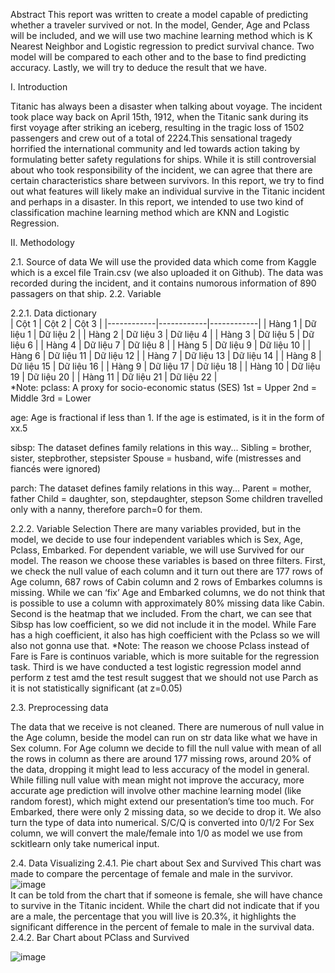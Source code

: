 Abstract 
This report was written to create a model capable of predicting whether a traveler survived or not. In the model, Gender, Age and Pclass will be included, and we will use two machine learning method which is K Nearest Neighbor and Logistic regression to predict survival chance. Two model will be compared to each other and to the base to find predicting accuracy. Lastly, we will try to deduce the result that we have.

I.	Introduction

Titanic has always been a disaster when talking about voyage. The incident took place way back on April 15th, 1912, when the Titanic sank during its first voyage after striking an iceberg, resulting in the tragic loss of 1502 passengers and crew out of a total of 2224.This sensational tragedy horrified the international community and led towards action taking by formulating better safety regulations for ships. While it is still controversial about who took responsibility of the incident, we can agree that there are certain characteristics share between survivors. In this report, we try to find out what features will likely make an individual survive in the Titanic incident and perhaps in a disaster.
In this report, we intended to use two kind of classification machine learning method which are KNN and Logistic Regression.

II. Methodology

2.1. Source of data
We will use the provided data which come from Kaggle which is a excel file Train.csv (we also uploaded it on Github). The data was recorded during the incident, and it contains numorous information of 890 passagers on that ship. 
2.2. Variable

2.2.1. Data dictionary
<br>
| Cột 1      | Cột 2      | Cột 3      |
|------------|------------|------------|
| Hàng 1     | Dữ liệu 1  | Dữ liệu 2  |
| Hàng 2     | Dữ liệu 3  | Dữ liệu 4  |
| Hàng 3     | Dữ liệu 5  | Dữ liệu 6  |
| Hàng 4     | Dữ liệu 7  | Dữ liệu 8  |
| Hàng 5     | Dữ liệu 9  | Dữ liệu 10 |
| Hàng 6     | Dữ liệu 11 | Dữ liệu 12 |
| Hàng 7     | Dữ liệu 13 | Dữ liệu 14 |
| Hàng 8     | Dữ liệu 15 | Dữ liệu 16 |
| Hàng 9     | Dữ liệu 17 | Dữ liệu 18 |
| Hàng 10    | Dữ liệu 19 | Dữ liệu 20 |
| Hàng 11    | Dữ liệu 21 | Dữ liệu 22 |
<br>
*Note: 
pclass: A proxy for socio-economic status (SES)
1st = Upper
2nd = Middle
3rd = Lower

age: Age is fractional if less than 1. If the age is estimated, is it in the form of xx.5

sibsp: The dataset defines family relations in this way...
Sibling = brother, sister, stepbrother, stepsister
Spouse = husband, wife (mistresses and fiancés were ignored)

parch: The dataset defines family relations in this way...
Parent = mother, father
Child = daughter, son, stepdaughter, stepson
Some children travelled only with a nanny, therefore parch=0 for them.

2.2.2. Variable Selection
There are many variables provided, but in the model, we decide to use four independent variables which is Sex, Age, Pclass, Embarked. For dependent variable, we will use Survived for our model. 
The reason we choose these variables is based on three filters. 
First, we check the null value of each column and it turn out there are 177 rows of Age column, 687 rows of Cabin column and 2 rows of Embarkes columns is missing. While we can ‘fix’ Age and Embarked columns, we do not think that is possible to use a column with approximately 80% missing data like Cabin.
Second is the heatmap that we included. From the chart, we can see that Sibsp has low coefficient, so we did not include it in the model. While Fare has a high coefficient, it also has high coefficient with the Pclass so we will also not gonna use that.
*Note: The reason we choose Pclass instead of Fare is Fare is continuos variable, which is more suitable for the regression task.
Third is we have conducted a test logistic regression model annd perform z test amd the test result suggest that we should not use Parch as it is not statistically significant (at z=0.05)

2.3. Preprocessing data

The data that we receive is not cleaned. There are numerous of null value in the Age column, beside the model can run on str data like what we have in Sex column.
For Age column we decide to fill the null value with mean of all the rows in column as there are around 177 missing rows, around 20% of the data, dropping it might lead to less accuracy of the model in general. While filling null value with mean might not improve the accuracy, more accurate age prediction will involve other machine learning model (like random forest), which might extend our presentation’s time too much. 
For Embarked, there were only 2 missing data, so we decide to drop it. We also turn the type of data into numerical. S/C/Q is converted into 0/1/2
For Sex column, we will convert the male/female into 1/0 as model we use from sckitlearn only take numerical input.

2.4. Data Visualizing
2.4.1. Pie chart about Sex and Survived
This chart was made to compare the percentage of female and male in the survivor.
<br>
![image](https://github.com/user-attachments/assets/c24de14d-1e92-48da-a488-18c2f90a8130)
<br>
It can be told from the chart that if someone is female, she will have chance to survive in the Titanic incident.
While the chart did not indicate that if you are a male, the percentage that you will live is 20.3%, it highlights the significant difference in the percent of female to male in the survival data.
2.4.2. Bar Chart about PClass and Survived

![image](https://github.com/user-attachments/assets/e06f85cb-73a1-4959-bee1-c8fd22821133)
